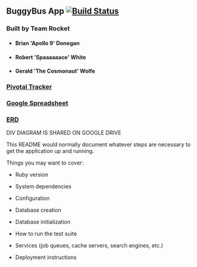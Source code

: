 ## BuggyBus App [![Build Status](https://travis-ci.org/crywolfe/buggy-bus-app.svg?branch=develop)](https://travis-ci.org/crywolfe/buggy-bus-app)

### Built by Team Rocket
* #### Brian 'Apollo 9' Donegan
* #### Robert 'Spaaaaaace' White
* #### Gerald 'The Cosmonaut' Wolfe

### [Pivotal Tracker](https://www.pivotaltracker.com/s/projects/1067256#)

### [Google Spreadsheet](https://drive.google.com/?tab=mo&authuser=0#folders/0B-WKIr3Eehrgc3ItVW51MG9YdFU)

### [ERD](/ERD.pdf)

DIV DIAGRAM IS SHARED ON GOOGLE DRIVE

This README would normally document whatever steps are necessary to get the
application up and running.

Things you may want to cover:

* Ruby version

* System dependencies

* Configuration

* Database creation

* Database initialization

* How to run the test suite

* Services (job queues, cache servers, search engines, etc.)

* Deployment instructions
